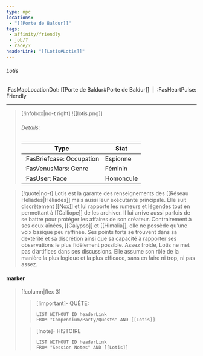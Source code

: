 ```yaml
---
type: npc
locations:
 - "[[Porte de Baldur]]"
tags:
 - affinity/friendly
 - job/?
 - race/?
headerLink: "[[Lotis#Lotis]]"
---
```

###### Lotis
<span class="sub2">:FasMapLocationDot: [[Porte de Baldur#Porte de Baldur]]&nbsp;&nbsp;|&nbsp;&nbsp;:FasHeartPulse: Friendly </span>
___

> [!infobox|no-t right]
> ![[lotis.png]]
> ###### Details:
> | Type | Stat |
> | ---- | ---- |
> | :FasBriefcase: Occupation | Espionne |
> | :FasVenusMars: Genre | Féminin |
> | :FasUser: Race | Homoncule |
<span class="clearfix"></span>

> [!quote|no-t]
>Lotis est la garante des renseignements des [[Réseau Héliades|Héliades]] mais aussi leur exécutante principale. Elle suit discrètement [[Nox]] et lui rapporte les rumeurs et légendes tout en permettant à [[Calliope]] de les archiver. Il lui arrive aussi parfois de se battre pour protéger les affaires de son créateur. Contrairement à ses deux aînées, [[Calypso]] et [[Himalia]], elle ne possède qu’une voix basique peu raffinée. Ses points forts se trouvent dans sa dextérité et sa discrétion ainsi que sa capacité à rapporter ses observations le plus fidèlement possible. Assez froide, Lotis ne met pas d’artifices dans ses discussions. Elle assume son rôle de la manière la plus logique et la plus efficace, sans en faire ni trop, ni pas assez.

#### marker
> [!column|flex 3]
>> [!important]- QUÊTE:
>>```dataview
>>LIST WITHOUT ID headerLink
>>FROM "Compendium/Party/Quests" AND [[Lotis]]
>
>>[!note]- HISTOIRE
>>```dataview
>>LIST WITHOUT ID headerLink
>>FROM "Session Notes" AND [[Lotis]]
